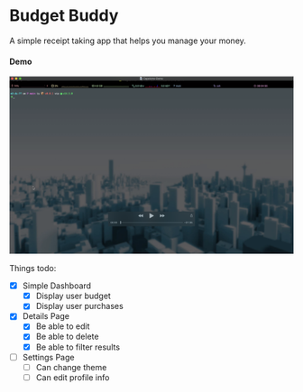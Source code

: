 # Budget Buddy

A simple receipt taking app that helps you manage your money. 

#### Demo

[![Capstone Demo](/src/assets/Demo-Screenshot.png)](https://youtu.be/A7kdgNZ-NrE "Capstone Demo")

Things todo:
- [x] Simple Dashboard
  - [x] Display user budget
  - [x] Display user purchases
- [x] Details Page
  - [x] Be able to edit 
  - [x] Be able to delete
  - [x] Be able to filter results
- [ ] Settings Page
  - [ ] Can change theme
  - [ ] Can edit profile info 